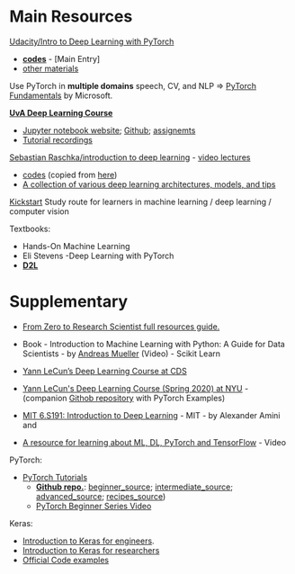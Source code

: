 

# Main Resources

[Udacity/Intro to Deep Learning with PyTorch](https://www.udacity.com/course/deep-learning-pytorch--ud188)

- **[codes](./intro)** - [Main Entry]
- [other materials](./udacity-pytorch)

Use PyTorch in **multiple domains** speech, CV, and NLP => [PyTorch Fundamentals](https://docs.microsoft.com/en-us/learn/paths/pytorch-fundamentals/) by Microsoft.

**[UvA Deep Learning Course](http://uvadlc.github.io/)**
- [Jupyter notebook website](https://uvadlc-notebooks.readthedocs.io/en/latest/index.html); [Github](https://github.com/phlippe/uvadlc_notebooks); [assignemts](https://github.com/phlippe/uvadlc_notebooks)
- [Tutorial recordings](https://www.youtube.com/playlist?list=PLdlPlO1QhMiAkedeu0aJixfkknLRxk1nA)

[Sebastian Raschka/introduction to deep learning](https://sebastianraschka.com/blog/2021/dl-course.html) - [video lectures](https://www.youtube.com/watch?v=1nqCZqDYPp0&list=PLTKMiZHVd_2KJtIXOW0zFhFfBaJJilH51)

- [codes](./rasbt-intro-to-DL) (copied from [here](https://github.com/rasbt/stat453-deep-learning-ss21))
- [A collection of various deep learning architectures, models, and tips](https://github.com/rasbt/deeplearning-models)

[Kickstart](https://github.com/ashkan-abbasi66/Kickstart) Study route for learners in machine learning / deep learning / computer vision



Textbooks:

- Hands-On Machine Learning
- Eli Stevens -Deep Learning with PyTorch
- **[D2L](https://d2l.ai/index.html)**



# Supplementary

- [From Zero to Research Scientist full resources guide.](https://github.com/ahmedbahaaeldin/From-0-to-Research-Scientist-resources-guide) 

- Book - Introduction to Machine Learning with Python: A Guide for Data Scientists - by [Andreas Mueller](https://www.youtube.com/c/AndreasMueller) (Video) - Scikit Learn 

- [Yann LeCun’s Deep Learning Course at CDS](https://cds.nyu.edu/deep-learning/) 

- [Yann LeCun's Deep Learning Course (Spring 2020) at NYU](https://atcold.github.io/pytorch-Deep-Learning/) - (companion [Githob repository](https://github.com/Atcold/pytorch-Deep-Learning) with PyTorch Examples)

- [MIT 6.S191: Introduction to Deep Learning](https://www.youtube.com/watch?v=5tvmMX8r_OM&list=PLtBw6njQRU-rwp5__7C0oIVt26ZgjG9NI) - MIT - by Alexander Amini and 

- [A resource for learning about ML, DL, PyTorch and TensorFlow](https://github.com/aladdinpersson/Machine-Learning-Collection) - Video

PyTorch:

- [PyTorch Tutorials](https://pytorch.org/tutorials/)
  - **[Github repo.](https://github.com/pytorch/tutorials)**: [beginner_source](https://github.com/pytorch/tutorials/tree/master/beginner_source); [intermediate_source](https://github.com/pytorch/tutorials/tree/master/intermediate_source); [advanced_source](https://github.com/pytorch/tutorials/tree/master/advanced_source); [recipes_source](https://github.com/pytorch/tutorials/tree/master/recipes_source))
  - [PyTorch Beginner Series Video](https://www.youtube.com/playlist?list=PL_lsbAsL_o2CTlGHgMxNrKhzP97BaG9ZN)

Keras:

- [Introduction to Keras for engineers](https://keras.io/getting_started/intro_to_keras_for_engineers).
- [Introduction to Keras for researchers](https://keras.io/getting_started/intro_to_keras_for_researchers)
- [Official Code examples](https://keras.io/examples/)
